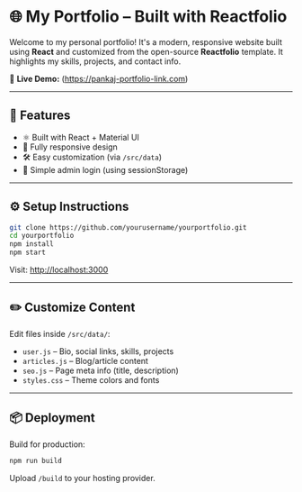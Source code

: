 # 🌐 My Portfolio – Built with Reactfolio

Welcome to my personal portfolio! It's a modern, responsive website built using **React** and customized from the open-source **Reactfolio** template. It highlights my skills, projects, and contact info.

🔗 **Live Demo:** (https://pankaj-portfolio-link.com)

---

## 🚀 Features

-   ⚛️ Built with React + Material UI
-   📱 Fully responsive design
-   🛠 Easy customization (via `/src/data`)
-   🔐 Simple admin login (using sessionStorage)

---

## ⚙️ Setup Instructions

```bash
git clone https://github.com/yourusername/yourportfolio.git
cd yourportfolio
npm install
npm start
```

Visit: [http://localhost:3000](http://localhost:3000)

---

## ✏️ Customize Content

Edit files inside `/src/data/`:

-   `user.js` – Bio, social links, skills, projects
-   `articles.js` – Blog/article content
-   `seo.js` – Page meta info (title, description)
-   `styles.css` – Theme colors and fonts

---

## 📦 Deployment

Build for production:

```bash
npm run build
```

Upload `/build` to your hosting provider.
